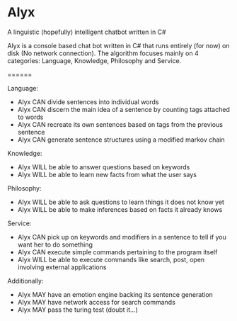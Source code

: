 # Alyx
A linguistic (hopefully) intelligent chatbot written in C#


Alyx is a console based chat bot written in C# that runs entirely (for now) on disk (No network connection).
The algorithm focuses mainly on 4 categories: Language, Knowledge, Philosophy and Service.

======

Language:
- Alyx CAN divide sentences into individual words
- Alyx CAN discern the main idea of a sentence by counting tags attached to words
- Alyx CAN recreate its own sentences based on tags from the previous sentence
- Alyx CAN generate sentence structures using a modified markov chain

Knowledge:
- Alyx WILL be able to answer questions based on keywords
- Alyx WILL be able to learn new facts from what the user says

Philosophy:
- Alyx WILL be able to ask questions to learn things it does not know yet
- Alyx WILL be able to make inferences based on facts it already knows

Service:
- Alyx CAN pick up on keywords and modifiers in a sentence to tell if you want her to do something
- Alyx CAN execute simple commands pertaining to the program itself
- Alyx WILL be able to execute commands like search, post, open involving external applications

Additionally:
- Alyx MAY have an emotion engine backing its sentence generation
- Alyx MAY have network access for search commands
- Alyx MAY pass the turing test (doubt it...)
